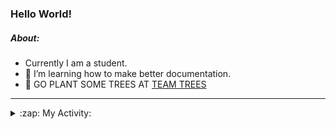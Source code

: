 ### Hello World!

##### About:
- Currently I am a student.
- 🌱 I’m learning how to make better documentation.
- 🌱 GO PLANT SOME TREES AT [TEAM TREES](https://teamtrees.org/)

---
<details>
  <summary>:zap: My Activity:</summary>
  
<!--START_SECTION:waka-->
![Code Time](http://img.shields.io/badge/Code%20Time-1%2C243%20hrs%2016%20mins-blue)

**I'm a Night 🦉** 

```text
🌞 Morning                2053 commits        ███░░░░░░░░░░░░░░░░░░░░░░   10.25 % 
🌆 Daytime                6713 commits        ████████░░░░░░░░░░░░░░░░░   33.52 % 
🌃 Evening                5776 commits        ███████░░░░░░░░░░░░░░░░░░   28.84 % 
🌙 Night                  5484 commits        ███████░░░░░░░░░░░░░░░░░░   27.38 % 
```
📅 **I'm Most Productive on Wednesday** 

```text
Monday                   2759 commits        ███░░░░░░░░░░░░░░░░░░░░░░   13.78 % 
Tuesday                  2756 commits        ███░░░░░░░░░░░░░░░░░░░░░░   13.76 % 
Wednesday                4725 commits        ██████░░░░░░░░░░░░░░░░░░░   23.59 % 
Thursday                 2654 commits        ███░░░░░░░░░░░░░░░░░░░░░░   13.25 % 
Friday                   2137 commits        ███░░░░░░░░░░░░░░░░░░░░░░   10.67 % 
Saturday                 1707 commits        ██░░░░░░░░░░░░░░░░░░░░░░░   08.52 % 
Sunday                   3288 commits        ████░░░░░░░░░░░░░░░░░░░░░   16.42 % 
```


📊 **This Week I Spent My Time On** 

```text
🔥 Editors: 
Android Studio           4 hrs 27 mins       ████████████████░░░░░░░░░   63.89 % 
VS Code                  1 hr 41 mins        ██████░░░░░░░░░░░░░░░░░░░   24.29 % 
IntelliJ                 49 mins             ███░░░░░░░░░░░░░░░░░░░░░░   11.82 % 

🐱‍💻 Projects: 
swag-store               1 hr 43 mins        ██████░░░░░░░░░░░░░░░░░░░   24.79 % 
github-readme-youtube-car1 hr 27 mins        █████░░░░░░░░░░░░░░░░░░░░   20.99 % 
CSE224-Fundamentals-of-An1 hr 4 mins         ████░░░░░░░░░░░░░░░░░░░░░   15.52 % 
test                     49 mins             ███░░░░░░░░░░░░░░░░░░░░░░   11.90 % 
java-springboot-projects 49 mins             ███░░░░░░░░░░░░░░░░░░░░░░   11.82 % 
```


 Last Updated on 25/10/2023 18:11:52 UTC
<!--END_SECTION:waka-->
</details>
